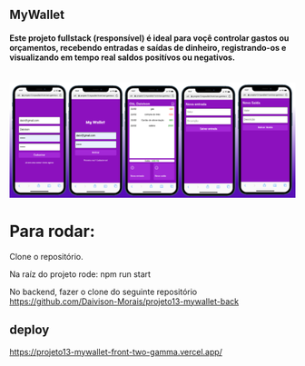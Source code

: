 ## MyWallet
<h4>  Este projeto fullstack (responsível) é ideal para voçê controlar gastos ou orçamentos, recebendo entradas e saídas de dinheiro, registrando-os e visualizando em tempo real saldos positívos ou negativos.</h4>
<br>
<img src="./src/assets/img/myWallet.png"/>

# Para rodar:

Clone o repositório.

Na raíz do projeto rode: npm run start

No backend, fazer o clone do seguinte repositório https://github.com/Daivison-Morais/projeto13-mywallet-back

## deploy

https://projeto13-mywallet-front-two-gamma.vercel.app/

